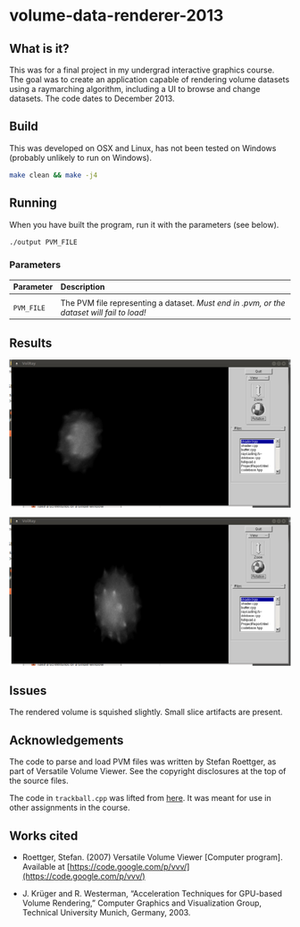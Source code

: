 # volume-data-renderer-2013 

## What is it? 
This was for a final project in my undergrad interactive graphics course. The goal was to create an application capable of rendering volume datasets using a raymarching algorithm, including a UI to browse and change datasets. The code dates to December 2013.  

## Build
This was developed on OSX and Linux, has not been tested on Windows (probably unlikely to run on Windows).
```bash
make clean && make -j4 
```

## Running
When you have built the program, run it with the parameters (see below).
```bash
./output PVM_FILE 
```

### Parameters

| Parameter  | Description |
| :--        | :--         |
|                          |
| `PVM_FILE`     | The PVM file representing a dataset. *Must end in .pvm, or the dataset will fail to load!* |

## Results
![Result 1](./ubuntu1.png)

![Result 2](./ubuntu2.png)

## Issues
The rendered volume is squished slightly. Small slice artifacts are present.

## Acknowledgements
The code to parse and load PVM files was written by Stefan Roettger, as part of Versatile Volume Viewer. See the copyright disclosures at the top of the source files.

The code in `trackball.cpp` was lifted from [here](https://my.eng.utah.edu/~cs5600/assignments/assign3/cubev.c). It was meant for use in other assignments in the course.

## Works cited
- Roettger, Stefan. (2007) Versatile Volume Viewer [Computer program]. Available at [https://code.google.com/p/vvv/](https://code.google.com/p/vvv/)

- J. Krüger and R. Westerman, “Acceleration Techniques for GPU-based Volume Rendering,” Computer Graphics and Visualization Group, Technical University Munich, Germany, 2003.
